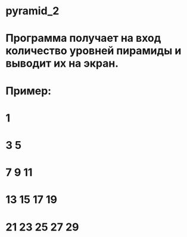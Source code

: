 # pyramid_2
#
# Программа получает на вход количество уровней пирамиды и выводит их на экран.
#
# Пример:
#
#             1
#          3     5
#       7     9     11
#    13    15    17    19
# 21    23    25    27    29